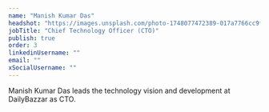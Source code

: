 ```yaml
---
name: "Manish Kumar Das"
headshot: "https://images.unsplash.com/photo-1748077472389-017a7766cc9f?q=80&w=2700&auto=format&fit=crop&ixlib=rb-4.1.0&ixid=M3wxMjA3fDB8MHxwaG90by1wYWdlfHx8fGVufDB8fHx8fA%3D%3D"
jobTitle: "Chief Technology Officer (CTO)"
publish: true
order: 3
linkedinUsername: ""
email: ""
xSocialUsername: ""
---
```


Manish Kumar Das leads the technology vision and development at DailyBazzar as CTO. 
